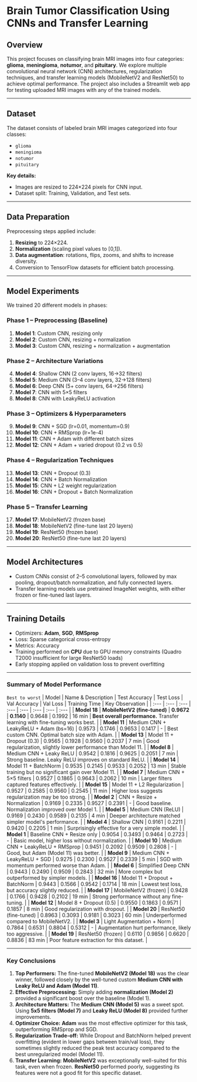 # Brain Tumor Classification Using CNNs and Transfer Learning

## Overview
This project focuses on classifying brain MRI images into four categories: **glioma**, **meningioma**, **notumor**, and **pituitary**. We explore multiple convolutional neural network (CNN) architectures, regularization techniques, and transfer learning models (MobileNetV2 and ResNet50) to achieve optimal performance. The project also includes a Streamlit web app for testing uploaded MRI images with any of the trained models.

---

## Dataset
The dataset consists of labeled brain MRI images categorized into four classes:
- `glioma`
- `meningioma`
- `notumor`
- `pituitary`

**Key details:**
- Images are resized to 224×224 pixels for CNN input.
- Dataset split: Training, Validation, and Test sets.

---

## Data Preparation
Preprocessing steps applied include:
1. **Resizing** to 224×224.
2. **Normalization** (scaling pixel values to [0,1]).
3. **Data augmentation**: rotations, flips, zooms, and shifts to increase diversity.
4. Conversion to TensorFlow datasets for efficient batch processing.

---

## Model Experiments
We trained 20 different models in phases:

### Phase 1 – Preprocessing (Baseline)
1. **Model 1**: Custom CNN, resizing only  
2. **Model 2**: Custom CNN, resizing + normalization  
3. **Model 3**: Custom CNN, resizing + normalization + augmentation  

### Phase 2 – Architecture Variations
4. **Model 4**: Shallow CNN (2 conv layers, 16→32 filters)  
5. **Model 5**: Medium CNN (3–4 conv layers, 32→128 filters)  
6. **Model 6**: Deep CNN (5+ conv layers, 64→256 filters)  
7. **Model 7**: CNN with 5×5 filters  
8. **Model 8**: CNN with LeakyReLU activation  

### Phase 3 – Optimizers & Hyperparameters
9. **Model 9**: CNN + SGD (lr=0.01, momentum=0.9)  
10. **Model 10**: CNN + RMSprop (lr=1e-4)  
11. **Model 11**: CNN + Adam with different batch sizes  
12. **Model 12**: CNN + Adam + varied dropout (0.2 vs 0.5)  

### Phase 4 – Regularization Techniques
13. **Model 13**: CNN + Dropout (0.3)  
14. **Model 14**: CNN + Batch Normalization  
15. **Model 15**: CNN + L2 weight regularization  
16. **Model 16**: CNN + Dropout + Batch Normalization  

### Phase 5 – Transfer Learning
17. **Model 17**: MobileNetV2 (frozen base)  
18. **Model 18**: MobileNetV2 (fine-tune last 20 layers)  
19. **Model 19**: ResNet50 (frozen base)  
20. **Model 20**: ResNet50 (fine-tune last 20 layers)  

---

## Model Architectures
- Custom CNNs consist of 2–5 convolutional layers, followed by max pooling, dropout/batch normalization, and fully connected layers.  
- Transfer learning models use pretrained ImageNet weights, with either frozen or fine-tuned last layers.

---

## Training Details
- Optimizers: **Adam**, **SGD**, **RMSprop**  
- Loss: Sparse categorical cross-entropy  
- Metrics: Accuracy  
- Training performed on **CPU** due to GPU memory constraints (Quadro T2000 insufficient for large ResNet50 loads)  
- Early stopping applied on validation loss to prevent overfitting  

---


### Summary of Model Performance
`Best to worst`
| Model | Name & Description | Test Accuracy | Test Loss | Val Accuracy | Val Loss | Training Time | Key Observation |
| :--- | :--- | :--- | :--- | :--- | :--- | :--- | :--- |
| **Model 18** | **MobileNetV2 (fine-tuned)** | **0.9672** | **0.1140** | 0.9648 | 0.1992 | 16 min | **Best overall performance.** Transfer learning with fine-tuning works best. |
| **Model 11** | Medium CNN + LeakyReLU + Adam (bs=16) | 0.9573 | 0.1746 | 0.9653 | 0.1417 | - | Best custom CNN. Optimal batch size with Adam. |
| **Model 13** | Model 11 + Dropout (0.3) | 0.9565 | 0.1928 | 0.9560 | 0.2037 | 7 min | Good regularization, slightly lower performance than Model 11. |
| **Model 8** | Medium CNN + Leaky ReLU | 0.9542 | 0.1816 | 0.9625 | 0.2051 | 7 min | Strong baseline. Leaky ReLU improves on standard ReLU. |
| **Model 14** | Model 11 + BatchNorm | 0.9535 | 0.2145 | 0.9533 | 0.2052 | 13 min | Stable training but no significant gain over Model 11. |
| **Model 7** | Medium CNN + 5×5 filters | 0.9527 | 0.1865 | 0.9643 | 0.2062 | 10 min | Larger filters captured features effectively. |
| **Model 15** | Model 11 + L2 Regularization | 0.9527 | 0.2585 | 0.9560 | 0.2545 | 11 min | Higher loss suggests regularization may be too strong. |
| **Model 2** | CNN + Resize + Normalization | 0.9169 | 0.2335 | 0.9527 | 0.2391 | - | Good baseline. Normalization improved over Model 1. |
| **Model 5** | Medium CNN (ReLU) | 0.9169 | 0.2430 | 0.9589 | 0.2135 | 4 min | Deeper architecture matched simpler model's performance. |
| **Model 4** | Shallow CNN | 0.9161 | 0.2211 | 0.9420 | 0.2205 | 1 min | Surprisingly effective for a very simple model. |
| **Model 1** | Baseline CNN + Resize only | 0.9054 | 0.3493 | 0.9464 | 0.2723 | - | Basic model, higher loss without normalization. |
| **Model 10** | Medium CNN + LeakyReLU + RMSprop | 0.9451 | 0.2092 | 0.9509 | 0.2808 | - | Good, but Adam (Model 11) was better. |
| **Model 9** | Medium CNN + LeakyReLU + SGD | 0.9275 | 0.2300 | 0.9527 | 0.2339 | 5 min | SGD with momentum performed worse than Adam. |
| **Model 6** | Simplified Deep CNN | 0.9443 | 0.2490 | 0.9509 | 0.2843 | 32 min | More complex but outperformed by simpler models. |
| **Model 16** | Model 11 + Dropout + BatchNorm | 0.9443 | 0.1566 | 0.9542 | 0.1714 | 18 min | Lowest test loss, but accuracy slightly reduced. |
| **Model 17** | MobileNetV2 (frozen) | 0.9428 | 0.1766 | 0.9428 | 0.2102 | 19 min | Strong performance without any fine-tuning. |
| **Model 12** | Model 8 + Dropout (0.5) | 0.9550 | 0.1863 | 0.9571 | 0.1857 | 8 min | Good regularization with dropout. |
| **Model 20** | ResNet50 (fine-tuned) | 0.8963 | 0.3093 | 0.9181 | 0.3023 | 60 min | Underperformed compared to MobileNetV2. |
| **Model 3** | Light Augmentation + Norm | 0.7864 | 0.6531 | 0.8804 | 0.5312 | - | Augmentation hurt performance, likely too aggressive. |
| **Model 19** | ResNet50 (frozen) | 0.6110 | 0.9856 | 0.6620 | 0.8836 | 83 min | Poor feature extraction for this dataset. |

---

### Key Conclusions

1.  **Top Performers:** The fine-tuned **MobileNetV2 (Model 18)** was the clear winner, followed closely by the well-tuned custom **Medium CNN with Leaky ReLU and Adam (Model 11)**.
2.  **Effective Preprocessing:** Simply adding **normalization (Model 2)** provided a significant boost over the baseline (Model 1).
3.  **Architecture Matters:** The **Medium CNN (Model 5)** was a sweet spot. Using **5x5 filters (Model 7)** and **Leaky ReLU (Model 8)** provided further improvements.
4.  **Optimizer Choice:** **Adam** was the most effective optimizer for this task, outperforming RMSprop and SGD.
5.  **Regularization Trade-off:** While Dropout and BatchNorm helped prevent overfitting (evident in lower gaps between train/val loss), they sometimes slightly reduced the peak test accuracy compared to the best unregularized model (Model 11).
6.  **Transfer Learning:** **MobileNetV2** was exceptionally well-suited for this task, even when frozen. **ResNet50** performed poorly, suggesting its features were not a good fit for this specific dataset.


